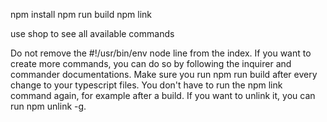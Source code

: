 npm install
npm run build
npm link

use shop to see all available commands

Do not remove the #!/usr/bin/env node line from the index.
If you want to create more commands, you can do so by following the inquirer and commander documentations. 
Make sure you run npm run build after every change to your typescript files.
You don't have to run the npm link command again, for example after a build. If you want to unlink it, you can run npm unlink -g.